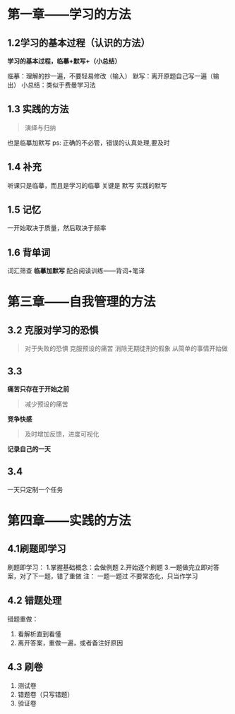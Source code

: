 # 第一章——学习的方法
## 1.2学习的基本过程（认识的方法）
**学习的基本过程，临摹+默写+（小总结）**

临摹：理解的抄一遍，不要轻易修改（输入）
默写：离开原题自己写一遍（输出）
小总结：类似于费曼学习法
## 1.3 实践的方法
>演绎与归纳

也是临摹加默写
ps: 正确的不必管，错误的认真处理,要及时
## 1.4 补充
听课只是临摹，而且是学习的临摹
关键是 默写  实践的默写
## 1.5 记忆
一开始取决于质量，然后取决于频率
## 1.6 背单词
词汇筛查
**临摹加默写**
配合阅读训练——背词+笔译
# 第三章——自我管理的方法
## 3.2 克服对学习的恐惧
>对于失败的恐惧
>克服预设的痛苦
>消除无期徒刑的假象
>从简单的事情开始做
## 3.3
**痛苦只存在于开始之前**
>减少预设的痛苦

**竞争快感**
>及时增加反馈，进度可视化

**记录自己的一天**
## 3.4 
一天只定制一个任务

# 第四章——实践的方法
## 4.1刷题即学习
刷题即学习：
1.掌握基础概念：会做例题
2.开始逐个刷题
3.一题做完立即对答案，对了下一题，错了重做
注：
一题一题过
不要常态化，只当作学习
## 4.2 错题处理
错题重做：
1. 看解析直到看懂
2.  离开答案，重做一遍，或者备注好原因

## 4.3 刷卷
1. 测试卷
2. 错题卷（只写错题）
3. 验证卷